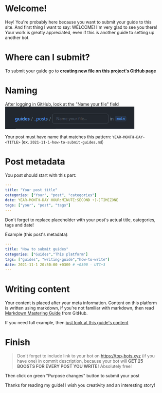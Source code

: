 
# Welcome!
Hey! You're probably here because you want to submit your guide to this site.
And first thing I want to say: WELCOME! I'm very glad to see you there!
Your work is greatly appreciated, even if this is another guide to setting up another bot.

# Where can I submit?
To submit your guide go to **[creating new file on this project's GitHub page](https://github.com/botcatalog/guides/new/main/_posts)**

# Naming 
After logging in GitHub, look at the "Name your file" field 
![Name Field](/assets/posts/name_field.png)

Your post must have name that matches this pattern: ``YEAR-MONTH-DAY-<TITLE>`` (ex. ``2021-11-1-how-to-submit-guides.md``)

# Post metadata

You post should start with this part:
```yaml
---
title: "Your post title"
categories: ["Your", "post", "categories"]
date: YEAR-MONTH-DAY HOUR:MINUTE:SECOND +(-)TIMEZONE
tags: ["your", "post", "tags"]
---
```
Don't forget to replace placeholder with your post's actual title, categories, tags and date!

Example (this post's metadata):
```yaml
---
title: "How to submit guides"
categories: ["Guides","This platform"]
tags: ["guides", "writing-guide","how-to-write"]
date: 2021-11-1 20:50:00 +0300 # +0300 - UTC+3
---
```

# Writing content

Your content is placed after your meta information.
Content on this platform is written using markdown, if you're not familiar with markdown, then read [Markdown Mastering Guide](https://guides.github.com/features/mastering-markdown/) from GitHub.

If you need full example, then [just look at this guide's content](https://raw.githubusercontent.com/botcatalog/guides/main/_posts/2021-11-1-how-to-submit-guides.md)



# Finish
> Don't forget to include link to your bot on https://top-bots.xyz (if you have one) in commit description, because your bot will **GET 25 BOOSTS FOR EVERY POST YOU WRITE!** Absolutely free!

Then click on green "Purpose changes" button to submit your post

Thanks for reading my guide!
I wish you creativity and an interesting story!
